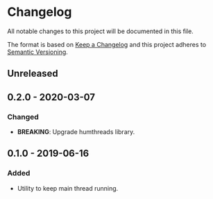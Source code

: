 # Changelog
All notable changes to this project will be documented in this file.

The format is based on [Keep a Changelog](http://keepachangelog.com/en/1.0.0/)
and this project adheres to [Semantic Versioning](http://semver.org/spec/v2.0.0.html).

## Unreleased

## 0.2.0 - 2020-03-07
### Changed
- **BREAKING**: Upgrade humthreads library.

## 0.1.0 - 2019-06-16
### Added
- Utility to keep main thread running.
